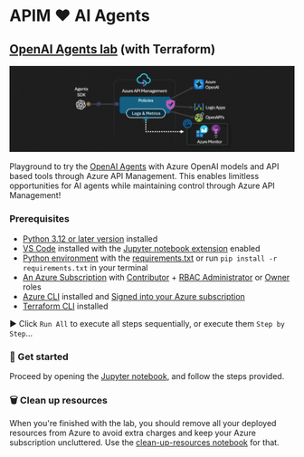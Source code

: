 # APIM ❤️ AI Agents

## [OpenAI Agents lab](openai-agents.ipynb) (with Terraform)

[![flow](../../images/openai-agents.gif)](openai-agents.ipynb)

Playground to try the [OpenAI Agents](https://openai.github.io/openai-agents-python/) with Azure OpenAI models and API based tools through Azure API Management. This enables limitless opportunities for AI agents while maintaining control through Azure API Management!

### Prerequisites

- [Python 3.12 or later version](https://www.python.org/) installed
- [VS Code](https://code.visualstudio.com/) installed with the [Jupyter notebook extension](https://marketplace.visualstudio.com/items?itemName=ms-toolsai.jupyter) enabled
- [Python environment](https://code.visualstudio.com/docs/python/environments#_creating-environments) with the [requirements.txt](../../requirements.txt) or run `pip install -r requirements.txt` in your terminal
- [An Azure Subscription](https://azure.microsoft.com/free/) with [Contributor](https://learn.microsoft.com/en-us/azure/role-based-access-control/built-in-roles/privileged#contributor) + [RBAC Administrator](https://learn.microsoft.com/en-us/azure/role-based-access-control/built-in-roles/privileged#role-based-access-control-administrator) or [Owner](https://learn.microsoft.com/en-us/azure/role-based-access-control/built-in-roles/privileged#owner) roles
- [Azure CLI](https://learn.microsoft.com/cli/azure/install-azure-cli) installed and [Signed into your Azure subscription](https://learn.microsoft.com/cli/azure/authenticate-azure-cli-interactively)
- [Terraform CLI](https://learn.hashicorp.com/tutorials/terraform/install-cli) installed


▶️ Click `Run All` to execute all steps sequentially, or execute them `Step by Step`...

### 🚀 Get started

Proceed by opening the [Jupyter notebook](openai-agents-tf.ipynb), and follow the steps provided.

### 🗑️ Clean up resources

When you're finished with the lab, you should remove all your deployed resources from Azure to avoid extra charges and keep your Azure subscription uncluttered.
Use the [clean-up-resources notebook](clean-up-resources.ipynb) for that.

